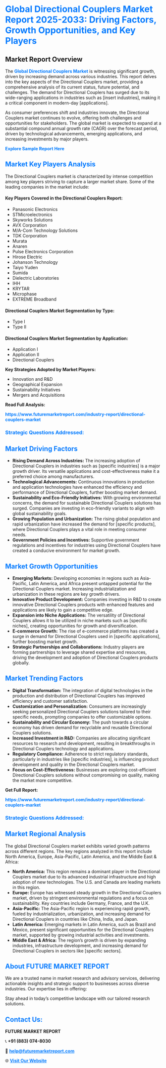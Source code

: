 <h1 style="color: #007BFF;">Global Directional Couplers Market Report 2025-2033: Driving Factors, Growth Opportunities, and Key Players</h1>

<section id="overview">
<h2>Market Report Overview</h2>
<p>The <a href="https://www.futuremarketreport.com/industry-report/directional-couplers-market" style="color: #007BFF; text-decoration: none;"><strong>Global Directional Couplers Market</strong></a> is witnessing significant growth, driven by increasing demand across various industries. This report delves into the key aspects of the Directional Couplers market, providing a comprehensive analysis of its current status, future potential, and challenges. The demand for Directional Couplers has surged due to its wide-ranging applications in industries such as [insert industries], making it a critical component in modern-day [applications].</p>
<p>As consumer preferences shift and industries innovate, the Directional Couplers market continues to evolve, offering both challenges and opportunities for stakeholders. The global market is expected to expand at a substantial compound annual growth rate (CAGR) over the forecast period, driven by technological advancements, emerging applications, and increasing investments by major players.</p>
</section>

<section id="overview">
<p><a href="https://www.futuremarketreport.com/request-sample/reportId=113016" style="color: #007BFF; text-decoration: none;"><strong>Explore Sample Report Here</strong></a></p>
</section>

<section id="key-players">
<h2 style="color: #007BFF;">Market Key Players Analysis</h2>
<p>The Directional Couplers market is characterized by intense competition among key players striving to capture a larger market share. Some of the leading companies in the market include:</p>
<h4>Key Players Covered in the Directional Couplers Report:</h4>
<ul><li>Panasonic Electronics</li><li>STMicroelectronics</li><li>Skyworks Solutions</li><li>AVX Corporation</li><li>M/A-Com Technology Solutions</li><li>TDK Corporation</li><li>Murata</li><li>Anaren</li><li>Pulse Electronics Corporation</li><li>Hirose Electric</li><li>Johanson Technology</li><li>Taiyo Yuden</li><li>Sumida</li><li>Dielectric Laboratories</li><li>IHH</li><li>KRYTAR</li><li>Microphase</li><li>EXTREME Broadband</li></ul>
<h4>Directional Couplers Market Segmentation by Type:</h4>
<ul><li>Type I</li><li>Type II</li></ul>

<h4>Directional Couplers Market Segmentation by Application:</h4>
<ul><li>Application I</li><li>Application II</li><li>Directional Couplers</li></ul>
<p><strong>Key Strategies Adopted by Market Players:</strong></p>
<ul>
<li>Innovation and R&D</li>
<li>Geographical Expansion</li>
<li>Sustainability Initiatives</li>
<li>Mergers and Acquisitions</li>
</ul>
</section>

<section>
<p><strong>Read Full Analysis: </strong></p><a href="https://www.futuremarketreport.com/industry-report/directional-couplers-market" style="color: #007BFF; text-decoration: none;"><strong>https://www.futuremarketreport.com/industry-report/directional-couplers-market</strong></a>
<h3 style="color: #007BFF;">Strategic Questions Addressed:</h3>
</section>

<section id="driving-factors">
<h2 style="color: #007BFF;">Market Driving Factors</h2>
<ul>
<li><strong>Rising Demand Across Industries:</strong> The increasing adoption of Directional Couplers in industries such as [specific industries] is a major growth driver. Its versatile applications and cost-effectiveness make it a preferred choice among manufacturers.</li>
<li><strong>Technological Advancements:</strong> Continuous innovations in production and application technologies have enhanced the efficiency and performance of Directional Couplers, further boosting market demand.</li>
<li><strong>Sustainability and Eco-Friendly Initiatives:</strong> With growing environmental concerns, the demand for sustainable Directional Couplers solutions has surged. Companies are investing in eco-friendly variants to align with global sustainability goals.</li>
<li><strong>Growing Population and Urbanization:</strong> The rising global population and rapid urbanization have increased the demand for [specific products], where Directional Couplers plays a vital role in meeting consumer needs.</li>
<li><strong>Government Policies and Incentives:</strong> Supportive government regulations and incentives for industries using Directional Couplers have created a conducive environment for market growth.</li>
</ul>
</section>

<section id="growth-opportunities">
<h2 style="color: #007BFF;">Market Growth Opportunities</h2>
<ul>
<li><strong>Emerging Markets:</strong> Developing economies in regions such as Asia-Pacific, Latin America, and Africa present untapped potential for the Directional Couplers market. Increasing industrialization and urbanization in these regions are key growth drivers.</li>
<li><strong>Innovative Product Development:</strong> Companies investing in R&D to create innovative Directional Couplers products with enhanced features and applications are likely to gain a competitive edge.</li>
<li><strong>Expansion into Niche Applications:</strong> The versatility of Directional Couplers allows it to be utilized in niche markets such as [specific niches], creating opportunities for growth and diversification.</li>
<li><strong>E-commerce Growth:</strong> The rise of e-commerce platforms has created a surge in demand for Directional Couplers used in [specific applications], further boosting market growth.</li>
<li><strong>Strategic Partnerships and Collaborations:</strong> Industry players are forming partnerships to leverage shared expertise and resources, driving the development and adoption of Directional Couplers products globally.</li>
</ul>
</section>

<section id="trending-factors">
<h2 style="color: #007BFF;">Market Trending Factors</h2>
<ul>
<li><strong>Digital Transformation:</strong> The integration of digital technologies in the production and distribution of Directional Couplers has improved efficiency and customer satisfaction.</li>
<li><strong>Customization and Personalization:</strong> Consumers are increasingly seeking personalized Directional Couplers solutions tailored to their specific needs, prompting companies to offer customizable options.</li>
<li><strong>Sustainability and Circular Economy:</strong> The push towards a circular economy has driven demand for recyclable and reusable Directional Couplers solutions.</li>
<li><strong>Increased Investment in R&D:</strong> Companies are allocating significant resources to research and development, resulting in breakthroughs in Directional Couplers technology and applications.</li>
<li><strong>Regulatory Compliance:</strong> Adherence to strict regulatory standards, particularly in industries like [specific industries], is influencing product development and quality in the Directional Couplers market.</li>
<li><strong>Focus on Cost-Effectiveness:</strong> Businesses are exploring cost-efficient Directional Couplers solutions without compromising on quality, making the market more competitive.</li>
</ul>
</section>

<section>
<p><strong>Get Full Report: </strong></p><a href="https://www.futuremarketreport.com/industry-report/directional-couplers-market" style="color: #007BFF; text-decoration: none;"><strong>https://www.futuremarketreport.com/industry-report/directional-couplers-market</strong></a>
<h3 style="color: #007BFF;">Strategic Questions Addressed:</h3>
</section>


<section id="regional-analysis">
<h2 style="color: #007BFF;">Market Regional Analysis</h2>
<p>The global Directional Couplers market exhibits varied growth patterns across different regions. The key regions analyzed in this report include North America, Europe, Asia-Pacific, Latin America, and the Middle East & Africa:</p>
<ul>
<li><strong>North America:</strong> This region remains a dominant player in the Directional Couplers market due to its advanced industrial infrastructure and high adoption of new technologies. The U.S. and Canada are leading markets in this region.</li>
<li><strong>Europe:</strong> Europe has witnessed steady growth in the Directional Couplers market, driven by stringent environmental regulations and a focus on sustainability. Key countries include Germany, France, and the U.K.</li>
<li><strong>Asia-Pacific:</strong> The Asia-Pacific region is experiencing rapid growth, fueled by industrialization, urbanization, and increasing demand for Directional Couplers in countries like China, India, and Japan.</li>
<li><strong>Latin America:</strong> Emerging markets in Latin America, such as Brazil and Mexico, present significant opportunities for the Directional Couplers market, supported by growing industrial activities and investments.</li>
<li><strong>Middle East & Africa:</strong> The region’s growth is driven by expanding industries, infrastructure development, and increasing demand for Directional Couplers in sectors like [specific sectors].</li>
</ul>
</section>

<footer>
<h2 style="color: #007BFF;">About FUTURE MARKET REPORT</h2>
<p>We are a trusted name in market research and advisory services, delivering actionable insights and strategic support to businesses across diverse industries. Our expertise lies in offering:</p>

<p>Stay ahead in today’s competitive landscape with our tailored research solutions.</p>

<h2 style="color: #007BFF;">Contact Us:</h2>
<p><strong>FUTURE MARKET REPORT</strong></p>
<p>📞 <strong>+91 (883) 074-8030</strong></p>
<p>📧 <strong><a href="mailto:help@futuremarketreport.com" style="color: #007BFF;">help@futuremarketreport.com</a></strong></p>
<p>🌐 <strong><a href="https://www.futuremarketreport.com/" style="color: #007BFF;">Visit Our Website</a></strong></p>
</footer>